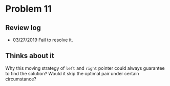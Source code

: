 # Problem 11
## Review log
+ 03/27/2019 Fail to resolve it.

## Thinks about it
Why this moving strategy of `left` and `right` pointer could always guarantee to find the solution? Would it skip the optimal pair under certain circumstance?
